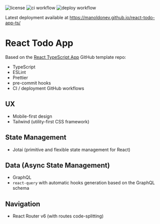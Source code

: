 ![license](https://img.shields.io/github/license/manoldonev/react-todo-app-ts?style=plastic) ![ci workflow](https://github.com/manoldonev/react-todo-app-ts/actions/workflows/main.yml/badge.svg) ![deploy workflow](https://github.com/manoldonev/react-todo-app-ts/actions/workflows/deploy.yml/badge.svg)

Latest deployment available at https://manoldonev.github.io/react-todo-app-ts/

# React Todo App

Based on the [React TypeScript App](https://github.com/manoldonev/react-app-template-ts) GitHub template repo:

- TypeScript
- ESLint
- Prettier
- pre-commit hooks
- CI / deployment GitHub workflows

## UX

- Mobile-first design
- Tailwind (utility-first CSS framework)

## State Management

- Jotai (primitive and flexible state management for React)

## Data (Async State Management)

- GraphQL
- `react-query` with automatic hooks generation based on the GraphQL schema

## Navigation

- React Router v6 (with routes code-splitting)

